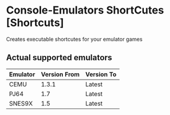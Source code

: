 # Console-Emulators ShortCutes [Shortcuts]
 Creates executable shortcutes for your emulator games

## Actual supported emulators
Emulator | Version From | Version To
---------|--------------|-----------
CEMU | 1.3.1 | Latest
PJ64 | 1.7 | Latest
SNES9X | 1.5 | Latest
